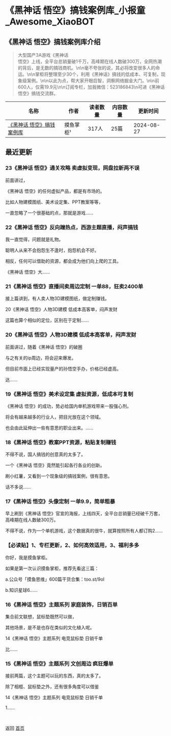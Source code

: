 # 《黑神话 悟空》搞钱案例库_小报童_Awesome_XiaoBOT

## 《黑神话 悟空》搞钱案例库介绍
> 大型国产3A游戏《黑神话  
悟空》上线，全平台总销量破1千万，高峰期在线人数破300万，全网热潮的背后，是无数的搞钱商机。\n\n毫不夸张的说，其必将改变很多人的命运。\n\n掌柜将整理至少30个，利用《黑神话》搞钱的低成本、可复制，现象级案例。\n\n以此为点，帮大家开眼启智，洞察网络掘金大门。\n\n前600人，仅需19.9元\n\n订阅专栏，加我微信：523186843\n可进《黑神话  
悟空》搞钱交流群。  
  


|名称|作者|读者数量|内容数量|更新时间|
|---|---|---|---|---|
|[《黑神话 悟空》搞钱案例库](https://xiaobot.net/p/moyusw20?refer=0b133df9-27dc-423b-8101-639049001c13)|摸鱼掌柜¹|317人|25篇|2024-08-27|

## 最近更新
### 23《黑神话 悟空》通关攻略 卖虚拟变现，网盘拉新两不误

前面讲过，

《黑神话 悟空》的任何虚拟产品，都是有市场的。

比如人物建模图纸、美术设定集、PPT教案等等，

一直忽略了一个很基础的点，那就是游戏......

### 22《黑神话 悟空》反向蹭热点，西游主题直播，闷声搞钱

我一直觉得，问题就是礼物。

聪明人从来不会抱怨生不逢时，抱怨机会不好。

相反，任何可以借助的资源，都会成为他们向上爬的工具。

《黑神话 悟空》大......

### 21《黑神话 悟空》直播间卖周边定制 一单88，狂卖2400单

接上篇讲到，有人卖人物3D建模图纸，做定制赚钱。

20《黑神话 悟空》人物3D建模 低成本高客单，闷声发财

这篇也算个相似的定位，区别在于定制......

### 20《黑神话 悟空》人物3D建模 低成本高客单，闷声发财

前面讲过，随着《黑神话 悟空》的破圈

与之有关的ip周边，将会迎来爆发。

但目前市面上已经实现量产的孙悟空手办，价格已经虚高。

达......

### 19《黑神话 悟空》美术设定集 虚拟资源，低成本可复制

《黑神话 悟空》的成功，势必给国内单机游戏带来一股强心剂。

将会有越来越多的行业人，把目光放在这个领域。

也会由此延伸出一些有意思的职业出来。......

### 18《黑神话 悟空》教案PPT资源，粘贴复制赚钱

不得不说，国人搞钱的创意真的太多了。

一个《黑神话 悟空》竟然能引起各行各业的创新。

刷小红薯，又看到一个现象级的搞钱案例，很有意思。

话不多说......

### 17《黑神话 悟空》头像定制 一单9.9，简单粗暴

早上刷到《黑神话 悟空》官宣的海报，上线四天，全平台总销量已经破千万套，高峰期在线人数破300万。

不得不说，作为一个单机游戏，这个数据真的很牛，就算按照所有人都订购2......

### 【必读贴】1、专栏更新，2、如何高效适用，3、福利多多

你好，我是摸鱼掌柜。

如果是第一次认识摸鱼掌柜，推荐先看这三篇：

a.公众号「摸鱼思维」600篇干货合集：too.st/9oI

b.知识星球6......

### 16《黑神话 悟空》主题系列 家庭装饰，日销百单

集合前文联想，鼠标垫既然可以做，

其他场景，是不是也存在类似的文化植入呢。

14《黑神话 悟空》主题系列 电竞鼠标垫 日销千单

比......

### 15《黑神话 悟空》主题系列 文创周边 疯狂爆单

接前两篇，这个主题可以玩的东西，真的太多了。

除了相框、鼠标垫之外，还有很多角度可以借鉴

14《黑神话 悟空》主题系列 电竞鼠标垫 日销千单

1......


<a href="https://github.com/Reno9527/awesome-xiaobot" style="color: white; text-decoration: none;">awesome-xiaobot</a>

返回 [首页](../README.md)
